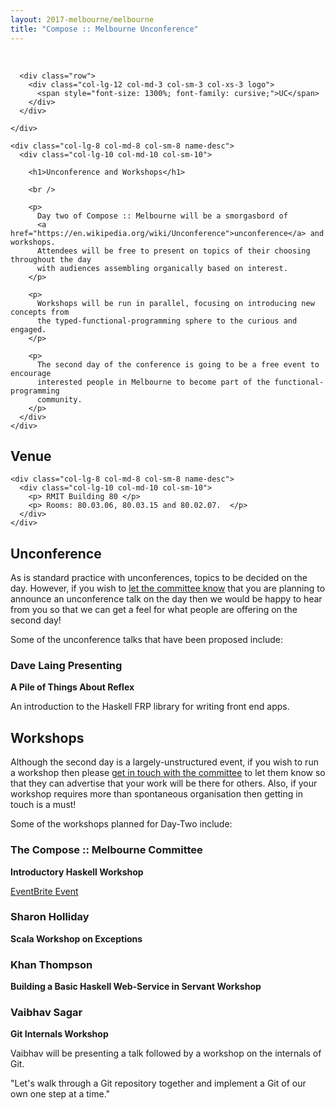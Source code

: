 ```yaml
---
layout: 2017-melbourne/melbourne
title: "Compose :: Melbourne Unconference"
---
```


<!--

Unconference Content:

* What is it?
* What do you need to do?
* Why isn't it ready yet?

-->


<div class="sep talk melbourne" data-stellar-background-ratio="0.5" style="background-position: 50% -91.5px;"></div>

<br />
<div class="container">
  <div class="row">
    <div class="col-lg-4 col-md-4 col-sm-4 name">

      <div class="row">
        <div class="col-lg-12 col-md-3 col-sm-3 col-xs-3 logo">
          <span style="font-size: 1300%; font-family: cursive;">UC</span>
        </div>
      </div>

    </div>

    <div class="col-lg-8 col-md-8 col-sm-8 name-desc">
      <div class="col-lg-10 col-md-10 col-sm-10">

        <h1>Unconference and Workshops</h1>

        <br />

        <p>
          Day two of Compose :: Melbourne will be a smorgasbord of
          <a href="https://en.wikipedia.org/wiki/Unconference">unconference</a> and workshops.
          Attendees will be free to present on topics of their choosing throughout the day
          with audiences assembling organically based on interest.
        </p>

        <p>
          Workshops will be run in parallel, focusing on introducing new concepts from
          the typed-functional-programming sphere to the curious and engaged.
        </p>

        <p>
          The second day of the conference is going to be a free event to encourage
          interested people in Melbourne to become part of the functional-programming
          community.
        </p>
      </div>
    </div>
  </div>
</div>

<div class="container cfpsection">
  <div class="row">
    <div class="col-lg-4 col-md-4 col-sm-4 name">
      <h2>Venue </h2>
    </div>

    <div class="col-lg-8 col-md-8 col-sm-8 name-desc">
      <div class="col-lg-10 col-md-10 col-sm-10">
        <p> RMIT Building 80 </p>
        <p> Rooms: 80.03.06, 80.03.15 and 80.02.07.  </p>
      </div>
    </div>
  </div>
</div>

<div class="container cfpsection">
  <div class="row">
    <div class="col-lg-4 col-md-4 col-sm-4 name">
      <h2>Unconference</h2>
    </div>
    <div class="col-lg-8 col-md-8 col-sm-8 name-desc">
      <div class="col-lg-10 col-md-10 col-sm-10">
        <p>
          As is standard practice with unconferences, topics to be decided on the day.
          However, if you wish to <a href="mailto:composemel-admin@googlegroups.com">let the committee know</a>
          that you are planning to announce an unconference talk on the day
          then we would be happy to hear from you so that we can get a feel for
          what people are offering on the second day!
        </p>
        <p>
          Some of the unconference talks that have been proposed include:
        </p>
      </div>
    </div>
  </div>
</div>

<div class="container cfpsection">
  <div class="row">
    <div class="col-lg-4 col-md-4 col-sm-4 name">
      <h3> Dave Laing Presenting </h3>
    </div>
    <div class="col-lg-8 col-md-8 col-sm-8 name-desc">
      <div class="col-lg-10 col-md-10 col-sm-10">
        <p> <strong> A Pile of Things About Reflex </strong> </p>
        <p> An introduction to the Haskell FRP library for writing front end apps. </p>
      </div>
    </div>
  </div>
</div>

<div class="container cfpsection">
  <div class="row">
    <div class="col-lg-4 col-md-4 col-sm-4 name">
      <h2>Workshops</h2>
    </div>
    <div class="col-lg-8 col-md-8 col-sm-8 name-desc">
      <div class="col-lg-10 col-md-10 col-sm-10">
        <p>
          Although the second day is a largely-unstructured event, if you wish to run
          a workshop then please <a href="mailto:composemel-admin@googlegroups.com">get in touch with the committee</a>
          to let them know so that they can advertise that your work will be there for others.
          Also, if your workshop requires more than spontaneous organisation then
          getting in touch is a must!
        </p>
        <p>
          Some of the workshops planned for Day-Two include:
        </p>
      </div>
    </div>
  </div>
</div>

<div class="container cfpsection">
  <div class="row">
    <div class="col-lg-4 col-md-4 col-sm-4 name">
      <h3> The Compose :: Melbourne Committee </h3>
    </div>
    <div class="col-lg-8 col-md-8 col-sm-8 name-desc">
      <div class="col-lg-10 col-md-10 col-sm-10">
        <p> <strong> Introductory Haskell Workshop </strong> </p>
        <p> <a href="https://www.eventbrite.com/e/compose-melbourne-2017-introductory-haskell-workshop-tickets-36989049242"
               >EventBrite Event</a>
        </p>
      </div>
    </div>
  </div>
</div>

<div class="container cfpsection">
  <div class="row">
    <div class="col-lg-4 col-md-4 col-sm-4 name">
      <h3> Sharon Holliday </h3>
    </div>
    <div class="col-lg-8 col-md-8 col-sm-8 name-desc">
      <div class="col-lg-10 col-md-10 col-sm-10">
        <p> <strong> Scala Workshop on Exceptions </strong> </p>
      </div>
    </div>
  </div>
</div>

<div class="container cfpsection">
  <div class="row">
    <div class="col-lg-4 col-md-4 col-sm-4 name">
      <h3> Khan Thompson </h3>
    </div>
    <div class="col-lg-8 col-md-8 col-sm-8 name-desc">
      <div class="col-lg-10 col-md-10 col-sm-10">
        <p> <strong> Building a Basic Haskell Web-Service in Servant Workshop </strong> </p>
      </div>
    </div>
  </div>
</div>

<div class="container cfpsection">
  <div class="row">
    <div class="col-lg-4 col-md-4 col-sm-4 name">
      <h3> Vaibhav Sagar </h3>
    </div>
    <div class="col-lg-8 col-md-8 col-sm-8 name-desc">
      <div class="col-lg-10 col-md-10 col-sm-10">
        <p> <strong> Git Internals Workshop </strong> </p>
        <p> Vaibhav will be presenting a talk followed by a workshop on the internals of Git. </p>
        <p> "Let's walk through a Git repository together and implement a Git of our own one step at a time." </p>
      </div>
    </div>
  </div>
</div>

